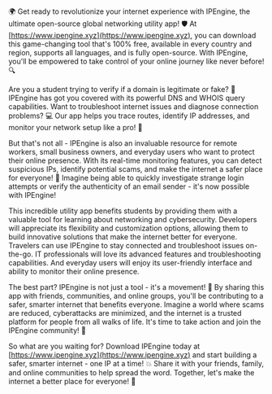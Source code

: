 🌍 Get ready to revolutionize your internet experience with IPEngine, the ultimate open-source global networking utility app! 🛡️ At [https://www.ipengine.xyz](https://www.ipengine.xyz), you can download this game-changing tool that's 100% free, available in every country and region, supports all languages, and is fully open-source. With IPEngine, you'll be empowered to take control of your online journey like never before! 🔍

Are you a student trying to verify if a domain is legitimate or fake? 🤔 IPEngine has got you covered with its powerful DNS and WHOIS query capabilities. Want to troubleshoot internet issues and diagnose connection problems? 💻 Our app helps you trace routes, identify IP addresses, and monitor your network setup like a pro! 📡

But that's not all - IPEngine is also an invaluable resource for remote workers, small business owners, and everyday users who want to protect their online presence. With its real-time monitoring features, you can detect suspicious IPs, identify potential scams, and make the internet a safer place for everyone! 🚀 Imagine being able to quickly investigate strange login attempts or verify the authenticity of an email sender - it's now possible with IPEngine!

This incredible utility app benefits students by providing them with a valuable tool for learning about networking and cybersecurity. Developers will appreciate its flexibility and customization options, allowing them to build innovative solutions that make the internet better for everyone. Travelers can use IPEngine to stay connected and troubleshoot issues on-the-go. IT professionals will love its advanced features and troubleshooting capabilities. And everyday users will enjoy its user-friendly interface and ability to monitor their online presence.

The best part? IPEngine is not just a tool - it's a movement! 🌈 By sharing this app with friends, communities, and online groups, you'll be contributing to a safer, smarter internet that benefits everyone. Imagine a world where scams are reduced, cyberattacks are minimized, and the internet is a trusted platform for people from all walks of life. It's time to take action and join the IPEngine community! 🚀

So what are you waiting for? Download IPEngine today at [https://www.ipengine.xyz](https://www.ipengine.xyz) and start building a safer, smarter internet - one IP at a time! 💥 Share it with your friends, family, and online communities to help spread the word. Together, let's make the internet a better place for everyone! 🌈